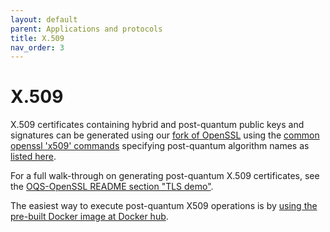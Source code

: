 ```yaml
---
layout: default
parent: Applications and protocols
title: X.509
nav_order: 3
---
```


# X.509

X.509 certificates containing hybrid and post-quantum public keys and signatures can be generated using our [fork of OpenSSL](tls/#oqs-openssl) using the [common openssl 'x509' commands](https://www.openssl.org/docs/man1.1.1/man1/x509.html) specifying post-quantum algorithm names as [listed here](https://github.com/open-quantum-safe/openssl#authentication).

For a full walk-through on generating post-quantum X.509 certificates, see the [OQS-OpenSSL README section "TLS demo"](https://github.com/open-quantum-safe/openssl/blob/OQS-OpenSSL_1_1_1-stable/README.md#tls-demo).

The easiest way to execute post-quantum X509 operations is by [using the pre-built Docker image at Docker hub](https://hub.docker.com/r/openquantumsafe/curl).


